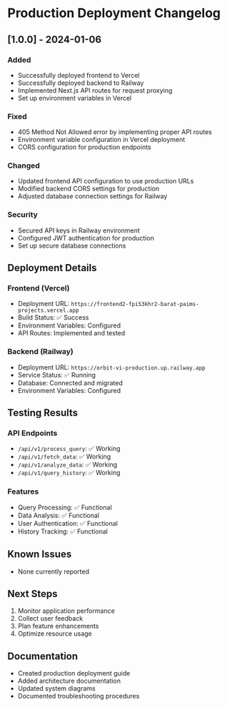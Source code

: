 # Production Deployment Changelog

## [1.0.0] - 2024-01-06

### Added
- Successfully deployed frontend to Vercel
- Successfully deployed backend to Railway
- Implemented Next.js API routes for request proxying
- Set up environment variables in Vercel

### Fixed
- 405 Method Not Allowed error by implementing proper API routes
- Environment variable configuration in Vercel deployment
- CORS configuration for production endpoints

### Changed
- Updated frontend API configuration to use production URLs
- Modified backend CORS settings for production
- Adjusted database connection settings for Railway

### Security
- Secured API keys in Railway environment
- Configured JWT authentication for production
- Set up secure database connections

## Deployment Details

### Frontend (Vercel)
- Deployment URL: `https://frontend2-fpi53khr2-barat-paims-projects.vercel.app`
- Build Status: ✅ Success
- Environment Variables: Configured
- API Routes: Implemented and tested

### Backend (Railway)
- Deployment URL: `https://orbit-vi-production.up.railway.app`
- Service Status: ✅ Running
- Database: Connected and migrated
- Environment Variables: Configured

## Testing Results

### API Endpoints
- `/api/v1/process_query`: ✅ Working
- `/api/v1/fetch_data`: ✅ Working
- `/api/v1/analyze_data`: ✅ Working
- `/api/v1/query_history`: ✅ Working

### Features
- Query Processing: ✅ Functional
- Data Analysis: ✅ Functional
- User Authentication: ✅ Functional
- History Tracking: ✅ Functional

## Known Issues
- None currently reported

## Next Steps
1. Monitor application performance
2. Collect user feedback
3. Plan feature enhancements
4. Optimize resource usage

## Documentation
- Created production deployment guide
- Added architecture documentation
- Updated system diagrams
- Documented troubleshooting procedures 